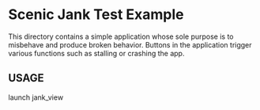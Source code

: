 # Scenic Jank Test Example

This directory contains a simple application whose sole purpose is to
misbehave and produce broken behavior.  Buttons in the application trigger
various functions such as stalling or crashing the app.

## USAGE

  launch jank_view
